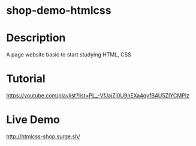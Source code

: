 # shop-demo-htmlcss

# Description
A page website basic to start studying HTML, CSS

# Tutorial
https://youtube.com/playlist?list=PL_-VfJajZj0U9nEXa4qyfB4U5ZIYCMPlz

# Live Demo 
http://htmlcss-shop.surge.sh/

